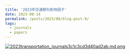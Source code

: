 ```yaml
---
title: '2023年交通期刊影响因子'
date: 2023-08-14
permalink: /posts/2023/08/blog-post-9/
tags:
  - journals
  - papers
---
```

[![2023transportation_journals3c1c3cd3d40ad2ab.md.png](https://img.picgo.net/2023/08/15/2023transportation_journals3c1c3cd3d40ad2ab.md.png)](https://www.picgo.net/image/jZgdK)
